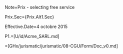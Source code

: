 Note=Prix - selecting free service

Prix.Sec={Prix.Alt1.Sec}

Effective.Date=4 octobre 2015

P1.=[U/id/Acme_SARL.md]

=[GHx/jurismatic/jurismatic/08-CGU/Form/Doc_v0.md]